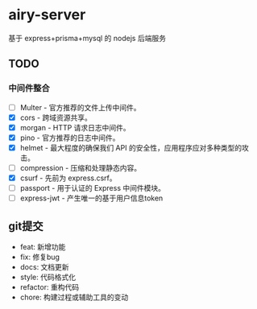 # airy-server

基于 express+prisma+mysql 的 nodejs 后端服务

## TODO

### 中间件整合

- [ ] Multer - 官方推荐的文件上传中间件。
- [x] cors - 跨域资源共享。
- [x] morgan - HTTP 请求日志中间件。
- [x] pino - 官方推荐的日志中间件。
- [x] helmet - 最大程度的确保我们 API 的安全性，应用程序应对多种类型的攻击。
- [ ] compression - 压缩和处理静态内容。
- [x] csurf - 先前为 express.csrf。
- [ ] passport - 用于认证的 Express 中间件模块。
- [ ] express-jwt - 产生唯一的基于用户信息token

## git提交

- feat: 新增功能
- fix: 修复bug
- docs: 文档更新
- style: 代码格式化
- refactor: 重构代码
- chore: 构建过程或辅助工具的变动
